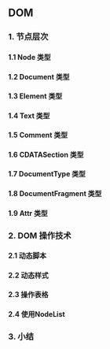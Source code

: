 ## DOM

### 1. 节点层次

#### 1.1 Node 类型

#### 1.2 Document 类型

#### 1.3 Element 类型

#### 1.4 Text 类型

#### 1.5 Comment 类型

#### 1.6 CDATASection 类型

#### 1.7 DocumentType 类型

#### 1.8 DocumentFragment 类型

#### 1.9 Attr 类型

### 2. DOM 操作技术

#### 2.1 动态脚本

#### 2.2 动态样式

#### 2.3 操作表格

#### 2.4 使用NodeList

### 3. 小结